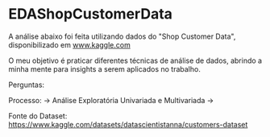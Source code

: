 # EDAShopCustomerData

A análise abaixo foi feita utilizando dados do "Shop Customer Data", disponibilizado em www.kaggle.com

O meu objetivo é praticar diferentes técnicas de análise de dados, abrindo a minha mente para insights a serem aplicados no trabalho.

Perguntas:

Processo:
    -> Análise Exploratória Univariada e Multivariada
    ->

Fonte do Dataset: https://www.kaggle.com/datasets/datascientistanna/customers-dataset
